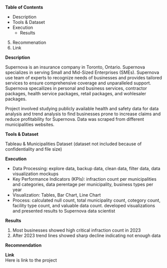 **Table of Contents**
* Description
* Tools & Dataset
* Execution
  * Results
5. Recommenation 
7. Link


**Description**<br>

Supernova is an insurance company in Toronto, Ontario. Supernova specializes in serving Small and Mid-Sized Enterprises (SMEs). Supernova use team of experts to recognize needs of businesses and provides tailored services to ensure comprehensive coverage and unparalleled support. Supernova specailizes in personal and business services, contractor packages, health service packages, retail packages, and wohlesaler packages. 

Project involved studying publicly available health and safety data for data analysis and trend analysis to find businesses prone to increase claims and reduce profitability for Supernova. Data was scraped from different municipalities websites.  

**Tools & Dataset**<br>

Tableau & Municipalities Dataset (dataset not included because of confidentiality and file size)

**Execution**<br>

- Data Processing: explore data, backup data, clean data, filter data, data visualization mockups
- Key Performance Indicators (KPIs): infraction count per municipalities and categories, data perentage per municipality, business types per year
- Visualization: Tables, Bar Chart, Line Chart
- Process: calculated null count, total municipality count, cotegory count, facility type count, and valuable data count. developed visualizations and presented results to
  Supernova data scientist

**Results**<br>

1. Most businesses showed high critical infraction count in 2023
2. After 2023 trend lines showed sharp decline indicating not enough data


**Recomnendation**<br>



**Link**<br>
Here is link to the project
